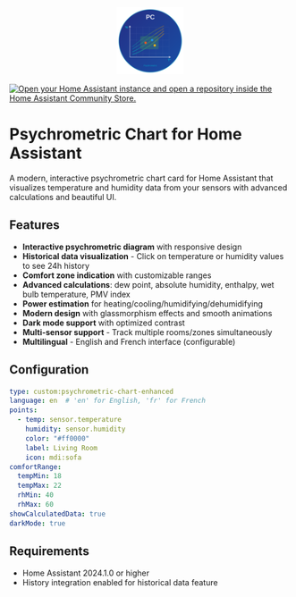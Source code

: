 <div align="center">
  <img src="icon.svg" alt="Psychrometric Chart" width="120"/>
</div>

[![Open your Home Assistant instance and open a repository inside the Home Assistant Community Store.](https://my.home-assistant.io/badges/hacs_repository.svg)](https://my.home-assistant.io/redirect/hacs_repository/?owner=guiohm79&repository=psychrometric-chart-advanced&category=plugin)

# Psychrometric Chart for Home Assistant

A modern, interactive psychrometric chart card for Home Assistant that visualizes temperature and humidity data from your sensors with advanced calculations and beautiful UI.

## Features

- **Interactive psychrometric diagram** with responsive design
- **Historical data visualization** - Click on temperature or humidity values to see 24h history
- **Comfort zone indication** with customizable ranges
- **Advanced calculations**: dew point, absolute humidity, enthalpy, wet bulb temperature, PMV index
- **Power estimation** for heating/cooling/humidifying/dehumidifying
- **Modern design** with glassmorphism effects and smooth animations
- **Dark mode support** with optimized contrast
- **Multi-sensor support** - Track multiple rooms/zones simultaneously
- **Multilingual** - English and French interface (configurable)

## Configuration

```yaml
type: custom:psychrometric-chart-enhanced
language: en  # 'en' for English, 'fr' for French
points:
  - temp: sensor.temperature
    humidity: sensor.humidity
    color: "#ff0000"
    label: Living Room
    icon: mdi:sofa
comfortRange:
  tempMin: 18
  tempMax: 22
  rhMin: 40
  rhMax: 60
showCalculatedData: true
darkMode: true
```

## Requirements

- Home Assistant 2024.1.0 or higher
- History integration enabled for historical data feature
